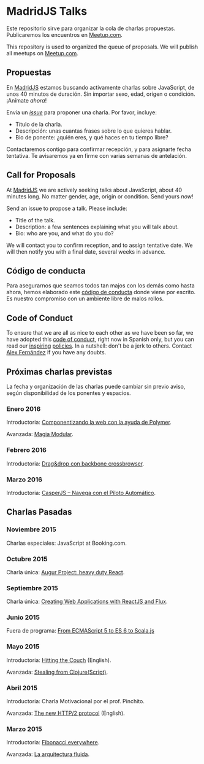 # MadridJS Talks

Este repositorio sirve para organizar la cola de charlas propuestas.
Publicaremos los encuentros en [Meetup.com](http://www.meetup.com/es/madridjs/).

This repository is used to organized the queue of proposals.
We will publish all meetups on [Meetup.com](http://www.meetup.com/es/madridjs/).

## Propuestas

En [MadridJS](http://www.meetup.com/madridjs/)
estamos buscando activamente charlas sobre JavaScript,
de unos 40 minutos de duración.
Sin importar sexo, edad, origen o condición.
¡Anímate *ahora*!

Envía un [_issue_](https://github.com/MadridJs/talks/issues/new) para proponer una charla. Por favor, incluye:

* Título de la charla.
* Descripción: unas cuantas frases sobre lo que quieres hablar.
* Bio de ponente: ¿quién eres, y qué haces en tu tiempo libre?

Contactaremos contigo para confirmar recepción, y para asignarte fecha tentativa.
Te avisaremos ya en firme con varias semanas de antelación.

## Call for Proposals

At [MadridJS](http://www.meetup.com/madridjs/)
we are actively seeking talks about JavaScript,
about 40 minutes long.
No matter gender, age, origin or condition.
Send yours *now*!

Send an issue to propose a talk. Please include:

* Title of the talk.
* Description: a few sentences explaining what you will talk about.
* Bio: who are you, and what do you do?

We will contact you to confirm reception, and to assign tentative date.
We will then notify you with a final date, several weeks in advance.

## Código de conducta

Para asegurarnos que seamos todos tan majos con los demás como hasta ahora,
hemos elaborado este [código de conducta](codigo-conducta.md) donde viene por escrito.
Es nuestro compromiso con un ambiente libre de malos rollos.

## Code of Conduct

To ensure that we are all as nice to each other as we have been so far,
we have adopted this [code of conduct](codigo-conducta.md), right now in Spanish only,
but you can read our [inspiring](http://www.meetup.com/pdxpython/pages/Code_of_Conduct/)
[policies](http://geekfeminism.wikia.com/wiki/Conference_anti-harassment/Policy).
In a nutshell: don't be a jerk to others.
Contact [Alex Fernández](mailto:alexfernandeznpm@gmail.com) if you have any doubts.

## Próximas charlas previstas

La fecha y organización de las charlas puede cambiar sin previo aviso,
según disponibilidad de los ponentes y espacios.

### Enero 2016

Introductoria: [Componentizando la web con la ayuda de Polymer](https://github.com/madridjs/talks/issues/13).

Avanzada: [Magia Modular](https://github.com/madridjs/talks/issues/10).

### Febrero 2016

Introductoria: [Drag&drop con backbone crossbrowser](https://github.com/madridjs/talks/issues/9).

### Marzo 2016

Introductoria: [CasperJS – Navega con el Piloto Automático](https://github.com/madridjs/talks/issues/3).

## Charlas Pasadas

### Noviembre 2015

Charlas especiales: JavaScript at Booking.com.

### Octubre 2015

Charla única: [Augur Project: heavy duty React](https://github.com/madridjs/talks/issues/12).

### Septiembre 2015

Charla única: [Creating Web Applications with ReactJS and Flux](https://github.com/madridjs/talks/issues/5).

### Junio 2015

Fuera de programa: [From ECMAScript 5 to ES 6 to Scala.js](http://www.meetup.com/es/madridjs/events/222928590/)

### Mayo 2015

Introductoria: [Hitting the Couch](https://github.com/madridjs/talks/issues/7) (English).

Avanzada: [Stealing from Clojure(Script)](https://github.com/madridjs/talks/issues/6).

### Abril 2015

Introductoria: Charla Motivacional por el prof. Pinchito.

Avanzada: [The new HTTP/2 protocol](https://github.com/madridjs/talks/issues/4) (English).

### Marzo 2015

Introductoria: [Fibonacci everywhere](https://github.com/madridjs/talks/issues/1).

Avanzada: [La arquitectura fluida](https://github.com/madridjs/talks/issues/2).
